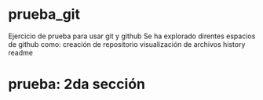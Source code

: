 # prueba_git
Ejercicio de prueba para usar git y github
Se ha explorado direntes espacios de github como:
creación de repositorio
visualización de archivos
history
readme
# prueba: 2da sección
